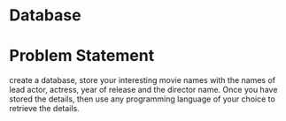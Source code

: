 # Database

# Problem Statement
create a database, store your interesting movie names with the names of lead actor, actress, year of release and the director name. Once you have stored the details, then use any programming language of your choice to retrieve the details.
